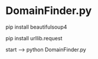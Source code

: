 # DomainFinder.py

pip install beautifulsoup4

pip install urllib.request

start --> python DomainFinder.py
